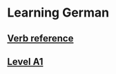# Learning German
## [Verb reference](docs/a1/verb-reference1.md)
## [Level A1](./docs/a1/README.md)
